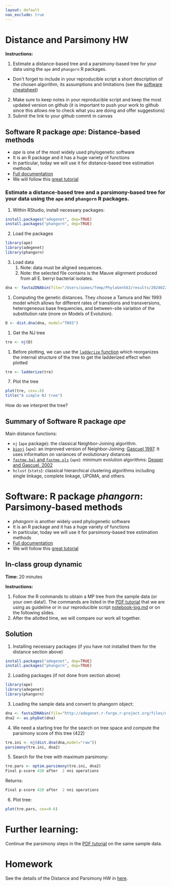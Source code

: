 ```yaml
---
layout: default
nav_exclude: true
---
```


# Distance and Parsimony HW

**Instructions:**

1. Estimate a distance-based tree and a parsimony-based tree for your data using the `ape` and `phangorn` R packages.
  - Don't forget to include in your reproducible script a short description of the chosen algorithm, its assumptions and limitations (see the [software cheatsheet](https://github.com/crsl4/phylogenetics-class/blob/master/exercises/software-cheatsheet.md))
2. Make sure to keep notes in your reproducible script and keep the most updated version on github (it is important to push your work to github since this allows me to check what you are doing and offer suggestions)
3. Submit the link to your github commit in canvas

## Software R package _ape_: Distance-based methods

- _ape_ is one of the most widely used phylogenetic software
- It is an R package and it has a huge variety of functions
- In particular, today we will use it for distance-based tree estimation methods
- [Full documentation](https://cran.r-project.org/web/packages/ape/index.html)
- We will follow this [great tutorial](https://adegenet.r-forge.r-project.org/files/MSc-intro-phylo.1.1.pdf)

### Estimate a distance-based tree and a parsimony-based tree for your data using the `ape` and `phangorn` R packages.

1) Within RStudio, install necessary packages:
```r
install.packages("adegenet", dep=TRUE)
install.packages("phangorn", dep=TRUE)
```

2) Load the packages
```r
library(ape)
library(adegenet)
library(phangorn)
```

3) Load data
   1) Note: data must be aligned sequences.
   2) Note: the selected file contains is the Mauve alignment produced from all E. berryi bacterial isolates. 
```r
dna <- fasta2DNAbin(file="/Users/aimes/Temp/PhyloGen563/results/20240223_MauveAlignment_AllberryiIsolates/berryiisolatesall.xmfa")
```

1) Computing the genetic distances. They choose a Tamura and Nei 1993 model which allows for different rates of transitions and transversions, heterogeneous base frequencies, and between-site variation of the substitution rate (more on Models of Evolution).
```r
D <- dist.dna(dna, model="TN93")
```

1) Get the NJ tree
```r
tre <- nj(D)
```

1) Before plotting, we can use the [`ladderize` function](https://rdrr.io/cran/ape/man/ladderize.html) which reorganizes the internal structure of the tree to get the ladderized effect when plotted
```r
tre <- ladderize(tre)
```


7) Plot the tree
```r
plot(tre, cex=.6)
title("A simple NJ tree")
```


How do we interpret the tree?

## Summary of Software R package _ape_

Main distance functions:
- `nj` (`ape` package): the classical Neighbor-Joining algorithm.
- [`bionj`](https://www.rdocumentation.org/packages/ape/versions/5.4-1/topics/BIONJ) (`ape`): an improved version of Neighbor-Joining: [Gascuel 1997](https://pubmed.ncbi.nlm.nih.gov/9254330/). It uses information on variances of evolutionary distances
- [`fastme.bal` and `fastme.ols`](https://www.rdocumentation.org/packages/ape/versions/5.4-1/topics/FastME) (`ape`): minimum evolution algorithms: [Desper and Gascuel, 2002](https://pubmed.ncbi.nlm.nih.gov/12487758/)
- `hclust` (`stats`): classical hierarchical clustering algorithms including single
linkage, complete linkage, UPGMA, and others.


# Software: R package _phangorn_: Parsimony-based methods

- _phangorn_ is another widely used phylogenetic software
- It is an R package and it has a huge variety of functions
- In particular, today we will use it for parsimony-based tree estimation methods
- [Full documentation](https://cran.r-project.org/web/packages/phangorn/vignettes/Trees.pdf)
- We will follow this [great tutorial](https://adegenet.r-forge.r-project.org/files/MSc-intro-phylo.1.1.pdf)

## In-class group dynamic

**Time:** 20 minutes

**Instructions:** 
1. Follow the R commands to obtain a MP tree from the sample data (or your own data!). The commands are listed in the [PDF tutorial]((https://adegenet.r-forge.r-project.org/files/MSc-intro-phylo.1.1.pdf)) that we are using as guideline or in our reproducible script [notebook-log.md](https://github.com/crsl4/phylogenetics-class/blob/master/exercises/notebook-log.md) or on the following slides.
2. After the allotted time, we will compare our work all together.

## Solution

1) Installing necessary packages (if you have not installed them for the distance section above)
```r
install.packages("adegenet", dep=TRUE)
install.packages("phangorn", dep=TRUE)
```

2) Loading packages (if not done from section above)
```r
library(ape)
library(adegenet)
library(phangorn)
```

3) Loading the sample data and convert to phangorn object:
```r
dna <- fasta2DNAbin(file="http://adegenet.r-forge.r-project.org/files/usflu.fasta")
dna2 <- as.phyDat(dna)
```

4) We need a starting tree for the search on tree space and compute the parsimony score of this tree (422)
```r
tre.ini <- nj(dist.dna(dna,model="raw"))
parsimony(tre.ini, dna2)
```

5) Search for the tree with maximum parsimony:
```r
tre.pars <- optim.parsimony(tre.ini, dna2)
Final p-score 420 after  2 nni operations
```
Returns: 
```r
Final p-score 420 after  2 nni operations
```


6) Plot tree:
```r
plot(tre.pars, cex=0.6)
```

# Further learning:
Continue the parsimony steps in the [PDF tutorial](https://adegenet.r-forge.r-project.org/files/MSc-intro-phylo.1.1.pdf) on the same sample data.


# Homework

See the details of the Distance and Parsimony HW in [here](https://github.com/crsl4/phylogenetics-class/blob/master/exercises/hw-dist.md). 